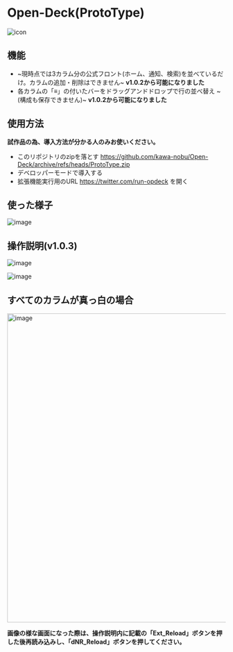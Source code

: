 # Open-Deck(ProtoType)
![icon](https://github.com/kawa-nobu/Open-Deck/assets/44832116/3d4d1e64-6a74-4587-a248-da8424190d41)
## 機能
* ~現時点では3カラム分の公式フロント(ホーム、通知、検索)を並べているだけ。カラムの追加・削除はできません~ **v1.0.2から可能になりました**
* 各カラムの「≡」の付いたバーをドラッグアンドドロップで行の並べ替え ~(構成も保存できません)~ **v1.0.2から可能になりました**
## 使用方法
**試作品の為、導入方法が分かる人のみお使いください。**
* このリポジトリのzipを落とす https://github.com/kawa-nobu/Open-Deck/archive/refs/heads/ProtoType.zip
* デベロッパーモードで導入する
* 拡張機能実行用のURL https://twitter.com/run-opdeck を開く
## 使った様子
![image](https://github.com/kawa-nobu/Open-Deck/assets/44832116/3928e2a3-4b7c-4e9b-a4b5-870640377bff)

## 操作説明(v1.0.3)
![image](https://github.com/kawa-nobu/Open-Deck/assets/44832116/c58aa69d-38d1-44f0-bb30-248588a87a01)

![image](https://github.com/kawa-nobu/Open-Deck/assets/44832116/31a5aeb6-606b-4701-91c2-a2ada8f4eef6)

## すべてのカラムが真っ白の場合
<img width="712" alt="image" src="https://github.com/kawa-nobu/Open-Deck/assets/44832116/6e3098b0-9120-4a0f-8001-38104cfe81e0">

**画像の様な画面になった際は、操作説明内に記載の「Ext_Reload」ボタンを押した後再読み込みし、「dNR_Reload」ボタンを押してください。**
